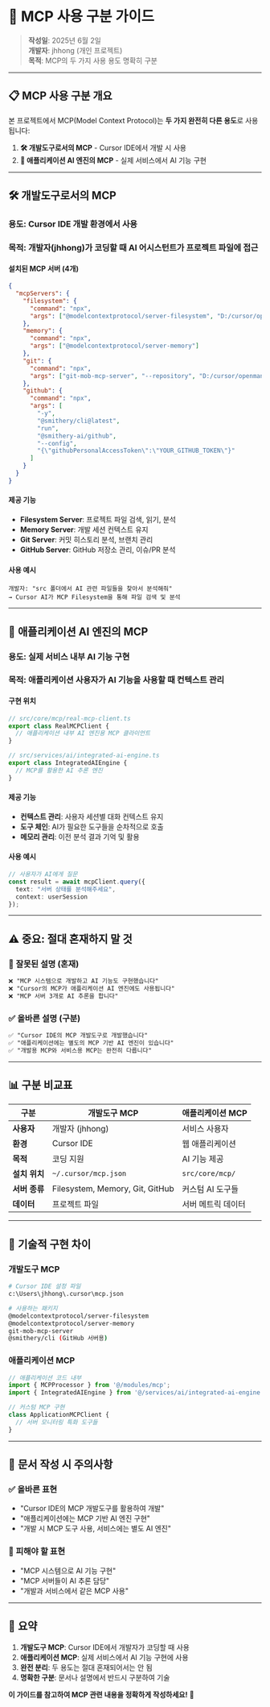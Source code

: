 # 🔧 MCP 사용 구분 가이드

> **작성일**: 2025년 6월 2일  
> **개발자**: jhhong (개인 프로젝트)  
> **목적**: MCP의 두 가지 사용 용도 명확히 구분

---

## 📋 MCP 사용 구분 개요

본 프로젝트에서 MCP(Model Context Protocol)는 **두 가지 완전히 다른 용도**로 사용됩니다:

1. **🛠️ 개발도구로서의 MCP** - Cursor IDE에서 개발 시 사용
2. **🤖 애플리케이션 AI 엔진의 MCP** - 실제 서비스에서 AI 기능 구현

---

## 🛠️ **개발도구로서의 MCP**

### **용도**: Cursor IDE 개발 환경에서 사용
### **목적**: 개발자(jhhong)가 코딩할 때 AI 어시스턴트가 프로젝트 파일에 접근

#### **설치된 MCP 서버 (4개)**
```json
{
  "mcpServers": {
    "filesystem": {
      "command": "npx",
      "args": ["@modelcontextprotocol/server-filesystem", "D:/cursor/openmanager-vibe-v5/docs", "D:/cursor/openmanager-vibe-v5/src"]
    },
    "memory": {
      "command": "npx", 
      "args": ["@modelcontextprotocol/server-memory"]
    },
    "git": {
      "command": "npx",
      "args": ["git-mob-mcp-server", "--repository", "D:/cursor/openmanager-vibe-v5"]
    },
    "github": {
      "command": "npx", 
      "args": [
        "-y", 
        "@smithery/cli@latest", 
        "run", 
        "@smithery-ai/github",
        "--config", 
        "{\"githubPersonalAccessToken\":\"YOUR_GITHUB_TOKEN\"}"
      ]
    }
  }
}
```

#### **제공 기능**
- **Filesystem Server**: 프로젝트 파일 검색, 읽기, 분석
- **Memory Server**: 개발 세션 컨텍스트 유지
- **Git Server**: 커밋 히스토리 분석, 브랜치 관리
- **GitHub Server**: GitHub 저장소 관리, 이슈/PR 분석

#### **사용 예시**
```
개발자: "src 폴더에서 AI 관련 파일들을 찾아서 분석해줘"
→ Cursor AI가 MCP Filesystem을 통해 파일 검색 및 분석
```

---

## 🤖 **애플리케이션 AI 엔진의 MCP**

### **용도**: 실제 서비스 내부 AI 기능 구현
### **목적**: 애플리케이션 사용자가 AI 기능을 사용할 때 컨텍스트 관리

#### **구현 위치**
```typescript
// src/core/mcp/real-mcp-client.ts
export class RealMCPClient {
  // 애플리케이션 내부 AI 엔진용 MCP 클라이언트
}

// src/services/ai/integrated-ai-engine.ts  
export class IntegratedAIEngine {
  // MCP를 활용한 AI 추론 엔진
}
```

#### **제공 기능**
- **컨텍스트 관리**: 사용자 세션별 대화 컨텍스트 유지
- **도구 체인**: AI가 필요한 도구들을 순차적으로 호출
- **메모리 관리**: 이전 분석 결과 기억 및 활용

#### **사용 예시**
```typescript
// 사용자가 AI에게 질문
const result = await mcpClient.query({
  text: "서버 상태를 분석해주세요",
  context: userSession
});
```

---

## ⚠️ **중요: 절대 혼재하지 말 것**

### 🚫 **잘못된 설명 (혼재)**
```markdown
❌ "MCP 시스템으로 개발하고 AI 기능도 구현했습니다"
❌ "Cursor의 MCP가 애플리케이션 AI 엔진에도 사용됩니다"
❌ "MCP 서버 3개로 AI 추론을 합니다"
```

### ✅ **올바른 설명 (구분)**
```markdown
✅ "Cursor IDE의 MCP 개발도구로 개발했습니다"
✅ "애플리케이션에는 별도의 MCP 기반 AI 엔진이 있습니다"
✅ "개발용 MCP와 서비스용 MCP는 완전히 다릅니다"
```

---

## 📊 **구분 비교표**

| 구분 | 개발도구 MCP | 애플리케이션 MCP |
|------|-------------|-----------------|
| **사용자** | 개발자 (jhhong) | 서비스 사용자 |
| **환경** | Cursor IDE | 웹 애플리케이션 |
| **목적** | 코딩 지원 | AI 기능 제공 |
| **설치 위치** | `~/.cursor/mcp.json` | `src/core/mcp/` |
| **서버 종류** | Filesystem, Memory, Git, GitHub | 커스텀 AI 도구들 |
| **데이터** | 프로젝트 파일 | 서버 메트릭 데이터 |

---

## 🔧 **기술적 구현 차이**

### **개발도구 MCP**
```bash
# Cursor IDE 설정 파일
c:\Users\jhhong\.cursor\mcp.json

# 사용하는 패키지
@modelcontextprotocol/server-filesystem
@modelcontextprotocol/server-memory  
git-mob-mcp-server
@smithery/cli (GitHub 서버용)
```

### **애플리케이션 MCP**
```typescript
// 애플리케이션 코드 내부
import { MCPProcessor } from '@/modules/mcp';
import { IntegratedAIEngine } from '@/services/ai/integrated-ai-engine';

// 커스텀 MCP 구현
class ApplicationMCPClient {
  // 서버 모니터링 특화 도구들
}
```

---

## 📝 **문서 작성 시 주의사항**

### ✅ **올바른 표현**
- "Cursor IDE의 MCP 개발도구를 활용하여 개발"
- "애플리케이션에는 MCP 기반 AI 엔진 구현"
- "개발 시 MCP 도구 사용, 서비스에는 별도 AI 엔진"

### 🚫 **피해야 할 표현**
- "MCP 시스템으로 AI 기능 구현"
- "MCP 서버들이 AI 추론 담당"
- "개발과 서비스에서 같은 MCP 사용"

---

## 🎯 **요약**

1. **개발도구 MCP**: Cursor IDE에서 개발자가 코딩할 때 사용
2. **애플리케이션 MCP**: 실제 서비스에서 AI 기능 구현에 사용
3. **완전 분리**: 두 용도는 절대 혼재되어서는 안 됨
4. **명확한 구분**: 문서나 설명에서 반드시 구분하여 기술

**이 가이드를 참고하여 MCP 관련 내용을 정확하게 작성하세요!** 🚀 